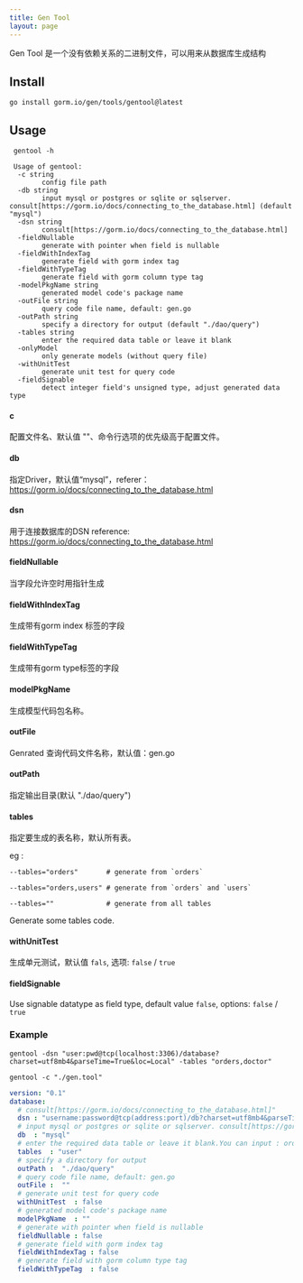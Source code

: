 ```yaml
---
title: Gen Tool
layout: page
---
```


Gen Tool 是一个没有依赖关系的二进制文件，可以用来从数据库生成结构

## Install

```shell
go install gorm.io/gen/tools/gentool@latest
```

## Usage

```shell
 gentool -h

 Usage of gentool:
  -c string
        config file path 
  -db string
        input mysql or postgres or sqlite or sqlserver. consult[https://gorm.io/docs/connecting_to_the_database.html] (default "mysql")
  -dsn string
        consult[https://gorm.io/docs/connecting_to_the_database.html]
  -fieldNullable
        generate with pointer when field is nullable
  -fieldWithIndexTag
        generate field with gorm index tag
  -fieldWithTypeTag
        generate field with gorm column type tag
  -modelPkgName string
        generated model code's package name
  -outFile string
        query code file name, default: gen.go
  -outPath string
        specify a directory for output (default "./dao/query")
  -tables string
        enter the required data table or leave it blank
  -onlyModel
        only generate models (without query file)
  -withUnitTest
        generate unit test for query code
  -fieldSignable
        detect integer field's unsigned type, adjust generated data type

```

#### c

配置文件名、默认值 ""、命令行选项的优先级高于配置文件。

#### db

指定Driver，默认值“mysql”，referer：https://gorm.io/docs/connecting_to_the_database.html

#### dsn

用于连接数据库的DSN reference: https://gorm.io/docs/connecting_to_the_database.html

#### fieldNullable

当字段允许空时用指针生成

#### fieldWithIndexTag

生成带有gorm index 标签的字段

#### fieldWithTypeTag

生成带有gorm type标签的字段

#### modelPkgName

生成模型代码包名称。

#### outFile

Genrated 查询代码文件名称，默认值：gen.go

#### outPath

指定输出目录(默认 "./dao/query")

#### tables

指定要生成的表名称，默认所有表。

eg :

    --tables="orders"       # generate from `orders`
    
    --tables="orders,users" # generate from `orders` and `users`
    
    --tables=""             # generate from all tables

Generate some tables code.

#### withUnitTest

生成单元测试，默认值 `fals`, 选项: `false` / `true`

#### fieldSignable

Use signable datatype as field type, default value `false`, options: `false` / `true`

### Example

```shell
gentool -dsn "user:pwd@tcp(localhost:3306)/database?charset=utf8mb4&parseTime=True&loc=Local" -tables "orders,doctor"

gentool -c "./gen.tool"
```

```yaml
version: "0.1"
database:
  # consult[https://gorm.io/docs/connecting_to_the_database.html]"
  dsn : "username:password@tcp(address:port)/db?charset=utf8mb4&parseTime=true&loc=Local"
  # input mysql or postgres or sqlite or sqlserver. consult[https://gorm.io/docs/connecting_to_the_database.html]
  db  : "mysql"
  # enter the required data table or leave it blank.You can input : orders,users,goods
  tables  : "user"
  # specify a directory for output
  outPath :  "./dao/query"
  # query code file name, default: gen.go
  outFile :  ""
  # generate unit test for query code
  withUnitTest  : false
  # generated model code's package name
  modelPkgName  : ""
  # generate with pointer when field is nullable
  fieldNullable : false
  # generate field with gorm index tag
  fieldWithIndexTag : false
  # generate field with gorm column type tag
  fieldWithTypeTag  : false
```

